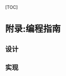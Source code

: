 [TOC]

<!-- Appendix: Programming Guidelines -->
# 附录:编程指南


<!-- Design -->
## 设计


<!-- Implementation -->
## 实现



<!-- 分页 -->

<div style="page-break-after: always;"></div>